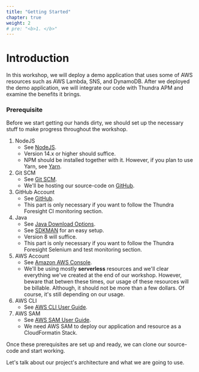 ```yaml
---
title: "Getting Started"
chapter: true
weight: 2
# pre: "<b>1. </b>"
---
```


# Introduction

In this workshop, we will deploy a demo application that uses some of AWS resources such as AWS Lambda, SNS, and DynamoDB. After we deployed the demo application, we will integrate our code with Thundra APM and examine the benefits it brings.

### Prerequisite

Before we start getting our hands dirty, we should set up the necessary stuff to make progress throughout the workshop.

1. NodeJS
    - See [NodeJS](https://nodejs.org/en/).
    - Version 14.x or higher should suffice.
    - NPM should be installed together with it. However, if you plan to use Yarn, see [Yarn](https://yarnpkg.com/).
2. Git SCM
    - See [Git SCM](https://git-scm.com/).
    - We'll be hosting our source-code on [GitHub](https://github.com/).
3. GitHub Account
    - See [GitHub](https://github.com/).
    - This part is only necessary if you want to follow the Thundra Foresight CI monitoring section.
4. Java
    - See [Java Download Options](https://www.java.com/en/download/help/download_options.html/).
    - See [SDKMAN](https://sdkman.io/) for an easy setup.
    - Version 8 will suffice.
    - This part is only necessary if you want to follow the Thundra Foresight Selenium and test monitoring section.
4. AWS Account
    - See [Amazon AWS Console](https://aws.amazon.com/).
    - We'll be using mostly **serverless** resources and we'll clear everything we've created at the end of our workshop. However, beware that betwen these times, our usage of these resources will be billable. Although, it should not be more than a few dollars. Of course, it's still depending on our usage.
5. AWS CLI
    - See [AWS CLI User Guide](https://docs.aws.amazon.com/cli/latest/userguide/).
6. AWS SAM
    - See [AWS SAM User Guide](https://docs.aws.amazon.com/serverless-application-model/latest/developerguide/serverless-getting-started.html).
    - We need AWS SAM to deploy our application and resource as a CloudFormatin Stack.

Once these prerequisites are set up and ready, we can clone our source-code and start working.

Let's talk about our project's architecture and what we are going to use.
